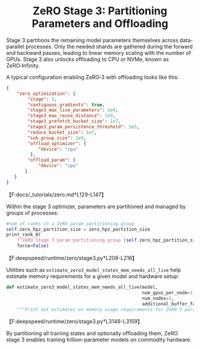 <div align="center">

# ZeRO Stage 3: Partitioning Parameters and Offloading

</div>

Stage&nbsp;3 partitions the remaining model parameters themselves across data-parallel processes. Only the needed shards are gathered during the forward and backward passes, leading to linear memory scaling with the number of GPUs. Stage&nbsp;3 also unlocks offloading to CPU or NVMe, known as ZeRO‑Infinity.

A typical configuration enabling ZeRO‑3 with offloading looks like this:

```json
{
    "zero_optimization": {
        "stage": 3,
        "contiguous_gradients": true,
        "stage3_max_live_parameters": 1e9,
        "stage3_max_reuse_distance": 1e9,
        "stage3_prefetch_bucket_size": 1e7,
        "stage3_param_persistence_threshold": 1e5,
        "reduce_bucket_size": 1e7,
        "sub_group_size": 1e9,
        "offload_optimizer": {
            "device": "cpu"
         },
        "offload_param": {
            "device": "cpu"
       }
   }
}
```
【F:docs/_tutorials/zero.md†L129-L147】

Within the stage&nbsp;3 optimizer, parameters are partitioned and managed by groups of processes:

```python
#num of ranks in a ZeRO param partitioning group
self.zero_hpz_partition_size = zero_hpz_partition_size
print_rank_0(
    f"ZeRO Stage 3 param partitioning group {self.zero_hpz_partition_size} {zero_param_parallel_group}",
    force=False)
```
【F:deepspeed/runtime/zero/stage3.py†L208-L216】

Utilities such as `estimate_zero3_model_states_mem_needs_all_live` help estimate memory requirements for a given model and hardware setup:

```python
def estimate_zero3_model_states_mem_needs_all_live(model,
                                                   num_gpus_per_node=1,
                                                   num_nodes=1,
                                                   additional_buffer_factor=1.5):
    """Print out estimates on memory usage requirements for ZeRO 3 params, optim states and gradients"""
```
【F:deepspeed/runtime/zero/stage3.py†L3148-L3159】

By partitioning all training states and optionally offloading them, ZeRO stage&nbsp;3 enables training trillion-parameter models on commodity hardware.
